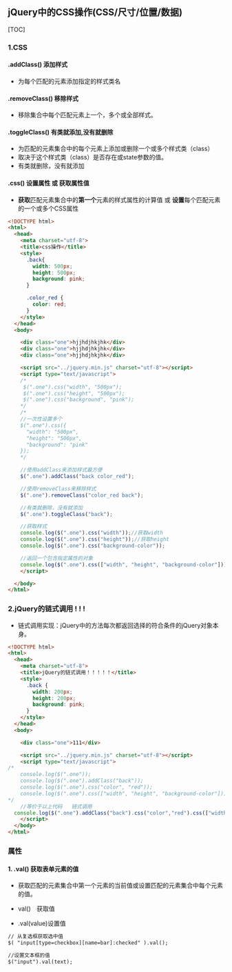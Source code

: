 ## jQuery中的CSS操作(CSS/尺寸/位置/数据)

[TOC]

### 1.CSS

#### .addClass()	添加样式

- 为每个匹配的元素添加指定的样式类名

#### .removeClass()     移除样式

- 移除集合中每个匹配元素上一个，多个或全部样式。

#### .toggleClass()       有类就添加,没有就删除

- 为匹配的元素集合中的每个元素上添加或删除一个或多个样式类（class）
- 取决于这个样式类（class）是否存在或state参数的值。
- 有类就删除，没有就添加

#### .css()    设置属性 或 获取属性值

- **获取**匹配元素集合中的**第一个**元素的样式属性的计算值	或	**设置**每个匹配元素的一个或多个CSS属性

```html
<!DOCTYPE html>
<html>
  <head>
    <meta charset="utf-8">
    <title>css操作</title>
    <style>
      .back{
        width: 500px;
        height: 500px;
        background: pink;
      }

      .color_red {
        color: red;
      }
    </style>
  </head>
  <body>

    <div class="one">hjjhdjhkjhk</div>
    <div class="one">hjjhdjhkjhk</div>
    <div class="one">hjjhdjhkjhk</div>

    <script src="../jquery.min.js" charset="utf-8"></script>
    <script type="text/javascript">
	/*
     $(".one").css("width", "500px");
     $(".one").css("height", "500px");
     $(".one").css("background", "pink");
	*/
    /*
    //一次性设置多个
    $(".one").css({
      "width": "500px",
      "height": "500px",
      "background": "pink"
    });
    */

    //使用addClass来添加样式最方便
    $(".one").addClass("back color_red");

    //使用removeClass来移除样式
    $(".one").removeClass("color_red back");

    //有类就删除，没有就添加
    $(".one").toggleClass("back");

    //获取样式
    console.log($(".one").css("width"));//获取width
    console.log($(".one").css("height"));//获取height
    console.log($(".one").css("background-color"));

    //返回一个包含指定属性的对象
    console.log($(".one").css(["width", "height", "background-color"]));
    </script>

  </body>
</html>
```

### 2.jQuery的链式调用 ! ! !

- 链式调用实现：jQuery中的方法每次都返回选择的符合条件的jQuery对象本身。

```html
<!DOCTYPE html>
<html>
  <head>
    <meta charset="utf-8">
    <title>jQuery的链式调用！！！！！</title>
    <style>
      .back {
        width: 200px;
        height: 200px;
        background: pink;
      }
    </style>
  </head>
  <body>

    <div class="one">111</div>

    <script src="../jquery.min.js" charset="utf-8"></script>
    <script type="text/javascript">
/*
	console.log($(".one"));
    console.log($(".one").addClass("back"));
    console.log($(".one").css("color", "red"));
    console.log($(".one").css(["width", "height", "background-color"]));
*/
    //等价于以上代码	链式调用
  console.log($(".one").addClass("back").css("color","red").css(["width", "height", "background-color"]));
    </script>
  </body>
</html>
```

### 属性

#### 1. .val() 获取表单元素的值

- 获取匹配的元素集合中第一个元素的当前值或设置匹配的元素集合中每个元素的值。


- val()　获取值
- .val(value)设置值

```html
// 从复选框获取选中值
$( "input[type=checkbox][name=bar]:checked" ).val();
```

```html
//设置文本框的值
$("input").val(text);
```

### 